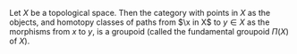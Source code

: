 Let $X$ be a topological space. Then the category with points in $X$ as the objects, and homotopy classes of paths from $\x in X$ to $y \in X$ as the morphisms from $x$ to $y$, is a groupoid (called the fundamental groupoid $\Pi(X)$ of $X$).
